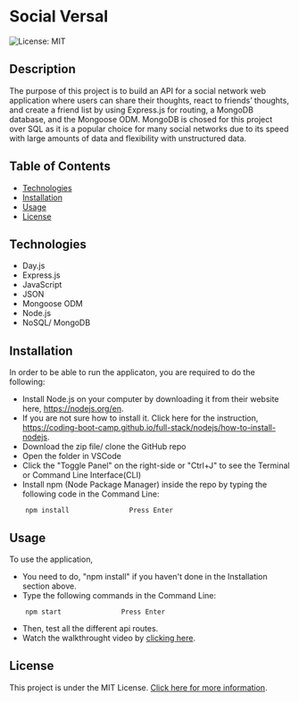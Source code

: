 # Social Versal
![License: MIT](https://img.shields.io/badge/License-MIT-yellow.svg)


## Description

The purpose of this project is to build an API for a social network web application where users can share their thoughts, react to friends’ thoughts, and create a friend list by using Express.js for routing, a MongoDB database, and the Mongoose ODM. MongoDB is chosed for this project over SQL as it is a popular choice for many social networks due to its speed with large amounts of data and flexibility with unstructured data.


## Table of Contents

- [Technologies](#technologies)
- [Installation](#installation)
- [Usage](#usage)
- [License](#license)


## Technologies

- Day.js
- Express.js
- JavaScript
- JSON
- Mongoose ODM
- Node.js 
- NoSQL/ MongoDB


## Installation

In order to be able to run the applicaton, you are required to do the following:

- Install Node.js on your computer by downloading it from their website here, https://nodejs.org/en.
- If you are not sure how to install it. Click here for the instruction, https://coding-boot-camp.github.io/full-stack/nodejs/how-to-install-nodejs.
- Download the zip file/ clone the GitHub repo 
- Open the folder in VSCode
- Click the "Toggle Panel" on the right-side or "Ctrl+J" to see the Terminal or Command Line Interface(CLI)
- Install npm (Node Package Manager) inside the repo by typing the following code in the Command Line:

```
    npm install               Press Enter
```


## Usage

To use the application,
- You need to do, "npm install" if you haven't done in the Installation section above.
- Type the following commands in the Command Line:

```
    npm start               Press Enter
```

- Then, test all the different api routes.
- Watch the walkthrought video by [clicking here](https://drive.google.com/file/d/1PVjxtVQOURVPO-SJqWwcUiLnlA28BCdc/view). 


## License

This project is under the MIT License. [Click here for more information](https://opensource.org/licenses/MIT).
